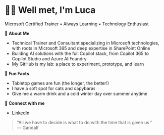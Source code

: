 # 🧙‍♂️ Well met, I'm Luca 

Microsoft Certified Trainer • Always Learning • Technology Enthusiast

🌟 **About Me**

- Technical Trainer and Consultant specializing in Microsoft technologies, with roots in Microsoft 365 and deep expertise in SharePoint Online
- Building AI solutions with the full Copilot stack, from Copilot 365 to Copilot Studio and Azure AI Foundry
- My GitHub is my lab: a place to experiment, prototype, and learn

🎲 **Fun Facts**

- Tabletop games are fun (the longer, the better!)
- I have a soft spot for cats and capybaras
- Give me a warm drink and a cold winter day over summer anytime

🔗 **Connect with me**

- [LinkedIn](https://www.linkedin.com/in/luca-pagliari-95a9b829a/)


> “All we have to decide is what to do with the time that is given us.”  
> — Gandalf
